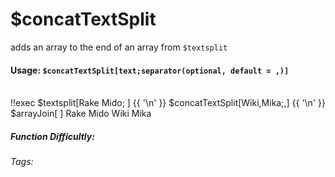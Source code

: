 # $concatTextSplit
adds an array to the end of an array from `$textsplit`

#### Usage: `$concatTextSplit[text;separator(optional, default = ,)]`
<br/>
<discord-messages>
	<discord-message :bot="false" role-color="#ffcc9a" author="Member">
		!!exec $textsplit[Rake Mido; ] {{ '\n' }} $concatTextSplit[Wiki,Mika;,] {{ '\n' }} $arrayJoin[ ]
	</discord-message>
	<discord-message :bot="true" role-color="#0099ff" author="Custom Command" avatar="https://media.discordapp.net/avatars/725721249652670555/781224f90c3b841ba5b40678e032f74a.webp">
		Rake Mido Wiki Mika
	</discord-message>
</discord-messages>

##### Function Difficultly: <Badge type="tip" text="Easy" vertical="middle" /> 
###### Tags: <Badge type="tip" text="textsplit" vertical="middle" /> <Badge type="tip" text="concat" vertical="middle" /> <Badge type="tip" text="array" vertical="middle" /> <Badge type="tip" text="merge " vertical="middle" /> <Badge type="tip" text="add" vertical="middle" />